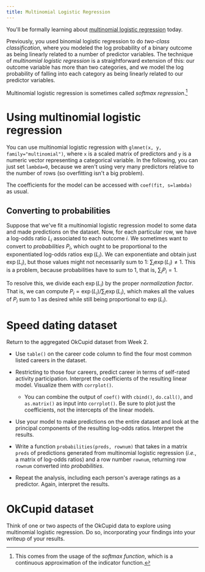 ```yaml
---
title: Multinomial Logistic Regression
---
```


You'll be formally learning about [multinomial logistic regression](https://en.wikipedia.org/wiki/Multinomial_logistic_regression#As_a_log-linear_model) today.

Previously, you used binomial logistic regression to do *two-class classification*, where you modeled the log probability of a binary outcome as being linearly related to a number of predictor variables. The technique of *multinomial logistic regression* is a straightforward extension of this: our outcome variable has more than two categories, and we model the log probability of falling into each category as being linearly related to our predictor variables.

Multinomial logistic regression is sometimes called *softmax regression*.[^softmax]

Using multinomial logistic regression
=====================================

You can use multinomial logistic regression with `glmnet(x, y, family="multinomial")`, where `x` is a scaled matrix of predictors and `y` is a numeric vector representing a categorical variable. In the following, you can just set `lambda=0`, because we aren't using very many predictors relative to the number of rows (so overfitting isn't a big problem).

The coefficients for the model can be accessed with `coef(fit, s=lambda)` as usual.

Converting to probabilities
---------------------------

Suppose that we've fit a multinomial logistic regression model to some data and made predictions on the dataset. Now, for each particular row, we have a log-odds ratio $L_i$ associated to each outcome $i$. We sometimes want to convert to *probabilities* $P_i$, which ought to be proportional to the exponentiated log-odds ratios $\exp(L_i)$. We can exponentiate and obtain just $\exp(L_i)$, but those values might not necessarily sum to 1: $\sum_i \exp(L_i) \ne 1$. This is a problem, because probabilities have to sum to 1, that is, $\sum_i P_i = 1$.

To resolve this, we divide each $\exp(L_i)$ by the proper *normalization factor*. That is, we can compute $P_i = \exp(L_i) / \sum_i \exp(L_i)$, which makes all the values of $P_i$ sum to 1 as desired while still being proportional to $\exp(L_i)$.

Speed dating dataset
====================

Return to the aggregated OkCupid dataset from Week 2.

* Use `table()` on the career code column to find the four most common listed careers in the dataset.

* Restricting to those four careers, predict career in terms of self-rated activity participation. Interpret the coefficients of the resulting linear model. Visualize them with `corrplot()`.

	* You can combine the output of `coef()` with `cbind()`, `do.call()`, and `as.matrix()` as input into `corrplot()`. Be sure to plot just the coefficients, not the intercepts of the linear models.

* Use your model to make predictions on the entire dataset and look at the principal components of the resulting log-odds ratios. Interpret the results.

* Write a function `probabilities(preds, rownum)` that takes in a matrix `preds` of predictions generated from multinomial logistic regression (*i.e.*, a matrix of log-odds ratios) and a row number `rownum`, returning row `rownum` converted into *probabilities*.

* Repeat the analysis, including each person's average ratings as a predictor. Again, interpret the results.

OkCupid dataset
===============

Think of one or two aspects of the OkCupid data to explore using multinomial logistic regression. Do so, incorporating your findings into your writeup of your results.

[^softmax]: This comes from the usage of the *softmax function*, which is a continuous approximation of the indicator function.